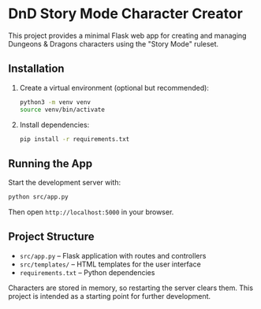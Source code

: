 # DnD Story Mode Character Creator

This project provides a minimal Flask web app for creating and managing Dungeons & Dragons characters using the "Story Mode" ruleset.

## Installation

1. Create a virtual environment (optional but recommended):
   ```bash
   python3 -m venv venv
   source venv/bin/activate
   ```
2. Install dependencies:
   ```bash
   pip install -r requirements.txt
   ```

## Running the App

Start the development server with:

```bash
python src/app.py
```

Then open `http://localhost:5000` in your browser.

## Project Structure

- `src/app.py` – Flask application with routes and controllers
- `src/templates/` – HTML templates for the user interface
- `requirements.txt` – Python dependencies

Characters are stored in memory, so restarting the server clears them. This project is intended as a starting point for further development.
